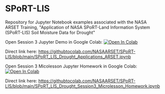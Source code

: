 # SPoRT-LIS
Repository for Jupyter Notebook examples associated with the NASA ARSET Training, "Application of NASA SPoRT-Land Information System (SPoRT-LIS) Soil Moisture Data for Drought" 


Open Session 3 Jupyter Demo in Google Colab:
[![Open In Colab](https://colab.research.google.com/assets/colab-badge.svg)](https://githubtocolab.com/NASAARSET/SPoRT-LIS/blob/main/SPoRT_LIS_Drought_Applications_ARSET.ipynb)

Direct link here: https://githubtocolab.com/NASAARSET/SPoRT-LIS/blob/main/SPoRT_LIS_Drought_Applications_ARSET.ipynb

Open Session 3 Micolesson Jupyter Homework in Google Colab:
[![Open In Colab](https://colab.research.google.com/assets/colab-badge.svg)](https://githubtocolab.com/NASAARSET/SPoRT-LIS/blob/main/SPoRT_LIS_Drought_Session3_Microlesson_Homework.ipynb)

Direct link here: https://githubtocolab.com/NASAARSET/SPoRT-LIS/blob/main/SPoRT_LIS_Drought_Session3_Microlesson_Homework.ipynb
